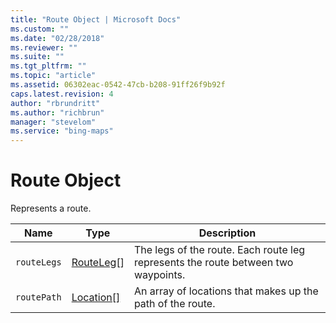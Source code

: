 ```yaml
---
title: "Route Object | Microsoft Docs"
ms.custom: ""
ms.date: "02/28/2018"
ms.reviewer: ""
ms.suite: ""
ms.tgt_pltfrm: ""
ms.topic: "article"
ms.assetid: 06302eac-0542-47cb-b208-91ff26f9b92f
caps.latest.revision: 4
author: "rbrundritt"
ms.author: "richbrun"
manager: "stevelom"
ms.service: "bing-maps"
---
```

# Route Object
Represents a route.

| Name	      | Type        | Description                                                                             |
|-------------|-------------|-----------------------------------------------------------------------------------------|
| `routeLegs` |	[RouteLeg](routeleg-object.md)[]	|The legs of the route. Each route leg represents the route between two waypoints. |
| `routePath` | [Location\[\]](../../map-control-api/location-class.md) | An array of locations that makes up the path of the route.